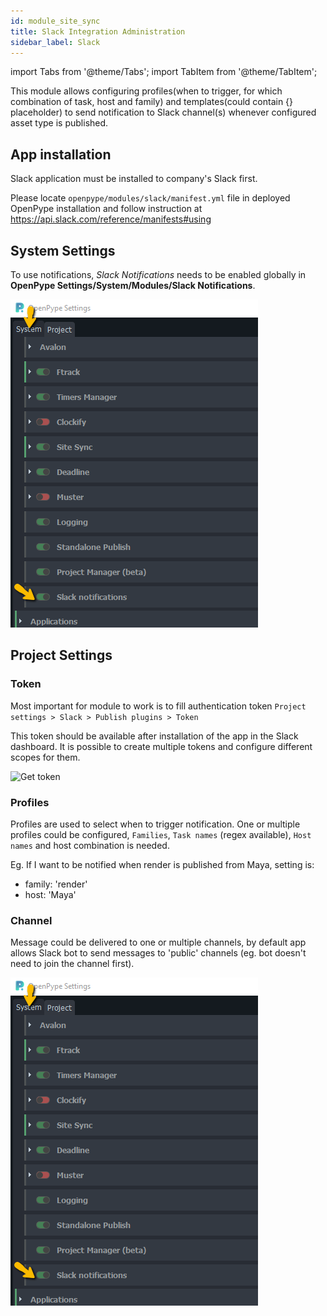 ```yaml
---
id: module_site_sync
title: Slack Integration Administration
sidebar_label: Slack
---
```


import Tabs from '@theme/Tabs';
import TabItem from '@theme/TabItem';


This module allows configuring profiles(when to trigger, for which combination of task, host and family)
and templates(could contain {} placeholder) to send notification to Slack channel(s)
whenever configured asset type is published.


## App installation

Slack application must be installed to company's Slack first. 

Please locate `openpype/modules/slack/manifest.yml` file in deployed OpenPype installation and follow instruction at
https://api.slack.com/reference/manifests#using


## System Settings

To use notifications, *Slack Notifications* needs to be enabled globally in **OpenPype Settings/System/Modules/Slack Notifications**.

![Configure module](assets/slack_system.png)


## Project Settings

### Token
Most important for module to work is to fill authentication token 
```Project settings > Slack > Publish plugins > Token```

This token should be available after installation of the app in the Slack dashboard.
It is possible to create multiple tokens and configure different scopes for them.

![Get token](assets/slack_token.png)

### Profiles
Profiles are used to select when to trigger notification. One or multiple profiles
could be configured, `Families`, `Task names` (regex available), `Host names` and host combination is needed.

Eg. If I want to be notified when render is published from Maya, setting is:

- family: 'render'
- host: 'Maya'

### Channel
Message could be delivered to one or multiple channels, by default app allows Slack bot
to send messages to 'public' channels (eg. bot doesn't need to join the channel first).

![Configure module](assets/slack_system.png)
